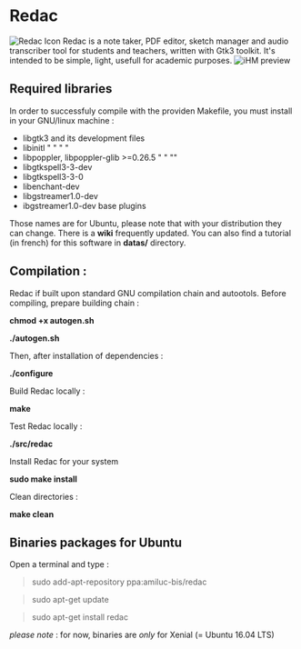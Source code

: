 # Redac

![Redac Icon](https://nsa40.casimages.com/img/2019/04/21/190421110735999272.png)
Redac is a note taker, PDF editor, sketch manager and audio transcriber tool for students and teachers, written with Gtk3 toolkit. It's intended to be simple, light, usefull for academic purposes.
![iHM preview](https://nsa40.casimages.com/img/2019/04/21/19042111032873051.png)

Required libraries
---
In order to successfuly compile with the providen Makefile, you must install in your GNU/linux machine :

- libgtk3 and its development files
- libinitl "      "      "      "
- libpoppler, libpoppler-glib >=0.26.5 "   " "" 
- libgtkspell3-3-dev
- libgtkspell3-3-0
- libenchant-dev
- libgstreamer1.0-dev
- ibgstreamer1.0-dev base plugins

Those names are for Ubuntu, please note that with your distribution they can change.
There is a **wiki** frequently updated.
You can also find a tutorial (in french) for this software in **datas/** directory.

Compilation :
-------------


Redac if built upon standard GNU compilation chain and autootols.
Before compiling, prepare building chain  :

**chmod +x autogen.sh**

**./autogen.sh**

Then, after installation of dependencies :

**./configure**

Build Redac locally :

**make**

Test Redac locally :

**./src/redac**

Install Redac for your system

**sudo make install**

Clean directories :

**make clean**


## Binaries packages for Ubuntu

Open a terminal and type :

>sudo add-apt-repository ppa:amiluc-bis/redac

>sudo apt-get update

>sudo apt-get install redac

_please note_ : for now, binaries are _only_ for Xenial (= Ubuntu 16.04 LTS)
